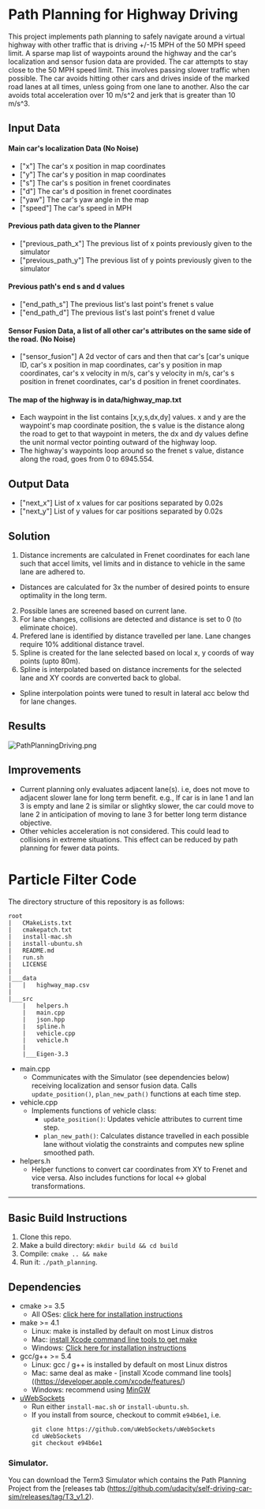 # Path Planning for Highway Driving
This project implements path planning to safely navigate around a virtual highway with other traffic that is driving +/-15 MPH of the 50 MPH speed limit. A sparse map list of waypoints around the highway and the car's localization and sensor fusion data are provided. The car attempts to stay close to the 50 MPH speed limit. This involves passing slower traffic when possible. The car avoids hitting other cars and drives inside of the marked road lanes at all times, unless going from one lane to another. Also the car avoids total acceleration over 10 m/s^2 and jerk that is greater than 10 m/s^3.

## Input Data
#### Main car's localization Data (No Noise)
- ["x"] The car's x position in map coordinates
- ["y"] The car's y position in map coordinates
- ["s"] The car's s position in frenet coordinates
- ["d"] The car's d position in frenet coordinates
- ["yaw"] The car's yaw angle in the map
- ["speed"] The car's speed in MPH

#### Previous path data given to the Planner
- ["previous_path_x"] The previous list of x points previously given to the simulator
- ["previous_path_y"] The previous list of y points previously given to the simulator

#### Previous path's end s and d values 
- ["end_path_s"] The previous list's last point's frenet s value
- ["end_path_d"] The previous list's last point's frenet d value

#### Sensor Fusion Data, a list of all other car's attributes on the same side of the road. (No Noise)
- ["sensor_fusion"] A 2d vector of cars and then that car's [car's unique ID, car's x position in map coordinates, car's y position in map coordinates, car's x velocity in m/s, car's y velocity in m/s, car's s position in frenet coordinates, car's d position in frenet coordinates. 

#### The map of the highway is in data/highway_map.txt
- Each waypoint in the list contains  [x,y,s,dx,dy] values. x and y are the waypoint's map coordinate position, the s value is the distance along the road to get to that waypoint in meters, the dx and dy values define the unit normal vector pointing outward of the highway loop.
- The highway's waypoints loop around so the frenet s value, distance along the road, goes from 0 to 6945.554.


## Output Data
- ["next_x"] List of x values for car positions separated by 0.02s
- ["next_y"] List of y values for car positions separated by 0.02s

## Solution
1. Distance increments are calculated in Frenet coordinates for each lane such that accel limits, vel limits and in distance to vehicle in the same lane are adhered to.
  - Distances are calculated for 3x the number of desired points to ensure optimality in the long term.
2. Possible lanes are screened based on current lane.
3. For lane changes, collisions are detected and distance is set to 0 (to eliminate choice).
4. Prefered lane is identified by distance travelled per lane. Lane changes require 10% additional distance travel.
5. Spline is created for the lane selected based on local x, y coords of way points (upto 80m).
6. Spline is interpolated based on distance increments for the selected lane and XY coords are converted back to global.
  - Spline interpolation points were tuned to result in lateral acc below thd for lane changes.

## Results
![PathPlanningDriving.png](PathPlanningDriving.png "Run Result")

## Improvements
- Current planning only evaluates adjacent lane(s). i.e, does not move to adjacent slower lane for long term benefit. e.g., If car is in lane 1 and lan 3 is empty and lane 2 is similar or slightky slower, the car could move to lane 2 in anticipation of moving to lane 3 for better long term distance objective.
- Other vehicles acceleration is not considered. This could lead to collisions in extreme situations. This effect can be reduced by path planning for fewer data points.

# Particle Filter Code
The directory structure of this repository is as follows:

```
root
|   CMakeLists.txt
|   cmakepatch.txt
|   install-mac.sh
|   install-ubuntu.sh
|   README.md
|   run.sh
|   LICENSE
|   
|___data
|   |   highway_map.csv
|   
|___src
    |   helpers.h
    |   main.cpp
    |   json.hpp
    |   spline.h
    |   vehicle.cpp
    |   vehicle.h
    |
    |___Eigen-3.3
```
- main.cpp
    - Communicates with the Simulator (see dependencies below) receiving localization and sensor fusion data. Calls `update_position()`, `plan_new_path()` functions at each time step.
- vehicle.cpp
    - Implements functions of vehicle class:
        - `update_position()`: Updates vehicle attributes to current time step.
        - `plan_new_path()`: Calculates distance travelled in each possible lane without violatig the constraints and computes new spline smoothed path.
- helpers.h
    - Helper functions to convert car coordinates from XY to Frenet and vice versa. Also includes functions for local <-> global transformations. 

---
## Basic Build Instructions

1. Clone this repo.
2. Make a build directory: `mkdir build && cd build`
3. Compile: `cmake .. && make`
4. Run it: `./path_planning`.

## Dependencies

* cmake >= 3.5
  * All OSes: [click here for installation instructions](https://cmake.org/install/)
* make >= 4.1
  * Linux: make is installed by default on most Linux distros
  * Mac: [install Xcode command line tools to get make](https://developer.apple.com/xcode/features/)
  * Windows: [Click here for installation instructions](http://gnuwin32.sourceforge.net/packages/make.htm)
* gcc/g++ >= 5.4
  * Linux: gcc / g++ is installed by default on most Linux distros
  * Mac: same deal as make - [install Xcode command line tools]((https://developer.apple.com/xcode/features/)
  * Windows: recommend using [MinGW](http://www.mingw.org/)
* [uWebSockets](https://github.com/uWebSockets/uWebSockets)
  * Run either `install-mac.sh` or `install-ubuntu.sh`.
  * If you install from source, checkout to commit `e94b6e1`, i.e.
    ```
    git clone https://github.com/uWebSockets/uWebSockets 
    cd uWebSockets
    git checkout e94b6e1
    ```

### Simulator.
You can download the Term3 Simulator which contains the Path Planning Project from the [releases tab (https://github.com/udacity/self-driving-car-sim/releases/tag/T3_v1.2).  

